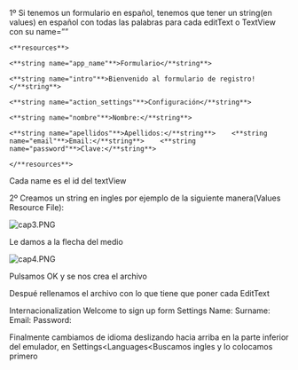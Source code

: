 

1º Si tenemos un formulario en español, tenemos que tener un string(en values) en español con todas las palabras para cada editText o TextView con su name=””

`<**resources**>`    

`<**string name="app_name"**>Formulario</**string**>`    

`<**string name="intro"**>Bienvenido al formulario de registro!</**string**>`    

`<**string name="action_settings"**>Configuración</**string**>`    

`<**string name="nombre"**>Nombre:</**string**>`    

`<**string name="apellidos"**>Apellidos:</**string**>    <**string name="email"**>Email:</**string**>    <**string name="password"**>Clave:</**string**>`

`</**resources**>`

Cada name es el id del textView

2º Creamos un string en ingles por ejemplo de la siguiente manera(Values Resource File):

![cap3.PNG](Cambiar%20de%20idioma%20ecbef07a8b2c470f84257e16f9636f90/cap3.png)

Le damos a la flecha del medio

![cap4.PNG](Cambiar%20de%20idioma%20ecbef07a8b2c470f84257e16f9636f90/cap4.png)

Pulsamos OK y se nos crea el archivo

Despué rellenamos el archivo con lo que tiene que poner cada EditText

<?xml version="1.0" encoding="utf-8"?>
<resources>
<string name="app_name">Internacionalization</string>
<string name="intro">Welcome to sign up form</string>
<string name="action_settings">Settings</string>
<string name="nombre">Name:</string>
<string name="apellidos">Surname:</string>
<string name="email">Email:</string>
<string name="password">Password:</string>
</resources>

Finalmente cambiamos de idioma deslizando hacia arriba en la parte inferior del emulador, en Settings<Languages<Buscamos ingles y lo colocamos primero